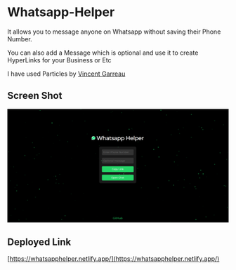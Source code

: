 # Whatsapp-Helper

It allows you to message anyone on Whatsapp without saving their Phone Number.

You can also add a Message which is optional and use it to create HyperLinks for your Business or Etc

I have used Particles by [Vincent Garreau](https://github.com/VincentGarreau/particles.js)

## Screen Shot

![Whatsapp Helper](image.png)

## Deployed Link

[https://whatsapphelper.netlify.app/](https://whatsapphelper.netlify.app/)
